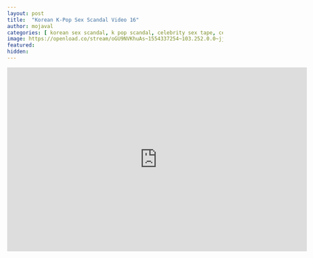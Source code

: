 ```yaml
---
layout: post
title:  "Korean K-Pop Sex Scandal Video 16"
author: mojaval
categories: [ korean sex scandal, k pop scandal, celebrity sex tape, celebrity sex videos, korean, natural tits, cowgirl, rimming, ass licking, uncensored, hardcore ]
image: https://openload.co/stream/oGU9NVKhuAs~1554337254~103.252.0.0~jjfws4TV?mime=true
featured: 
hidden: 
---
```


<iframe src="https://openload.co/embed/yb3nZB0NW1M/korean-k-pop-sex-scandal-video-16___cc1e995903b42d65914a54269f1470cf13c4ae7e.mp4" scrolling="no" frameborder="0" width="700" height="430" allowfullscreen="true" webkitallowfullscreen="true" mozallowfullscreen="true"></iframe>